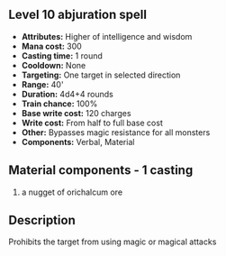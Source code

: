 ## Level 10 abjuration spell

- **Attributes:** Higher of intelligence and wisdom
- **Mana cost:** 300
- **Casting time:** 1 round
- **Cooldown:** None
- **Targeting:** One target in selected direction
- **Range:** 40'
- **Duration:** 4d4+4 rounds
- **Train chance:** 100%
- **Base write cost:** 120 charges
- **Write cost:** From half to full base cost
- **Other:** Bypasses magic resistance for all monsters
- **Components:** Verbal, Material

## Material components - 1 casting

1. a nugget of orichalcum ore

## Description

Prohibits the target from using magic or magical attacks
